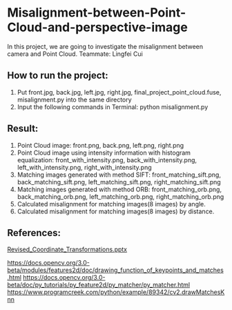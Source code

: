 # Misalignment-between-Point-Cloud-and-perspective-image
In this project, we are going to investigate the misalignment between camera and Point Cloud. Teammate: Lingfei Cui

## How to run the project:
1. Put front.jpg, back.jpg, left.jpg, right.jpg, final_project_point_cloud.fuse, misalignment.py into the same directory
2. Input the following commands in Terminal:
	python misalignment.py


## Result:
1. Point Cloud image:
front.png, back.png, left.png, right.png
2. Point Cloud image using intensity information with histogram equalization:
front_with_intensity.png, back_with_intensity.png, left_with_intensity.png, right_with_intensity.png
3. Matching images generated with method SIFT:
front_matching_sift.png, back_matching_sift.png, left_matching_sift.png, right_matching_sift.png
4. Matching images generated with method ORB:
front_matching_orb.png, back_matching_orb.png, left_matching_orb.png, right_matching_orb.png
5. Calculated misalignment for matching images(8 images) by angle.
6. Calculated misalignment for matching images(8 images) by distance.



## References:
[Revised_Coordinate_Transformations.pptx](https:://github.com/younghz/Markdown "Markdown")

https://docs.opencv.org/3.0-beta/modules/features2d/doc/drawing_function_of_keypoints_and_matches.html
https://docs.opencv.org/3.0-beta/doc/py_tutorials/py_feature2d/py_matcher/py_matcher.html
https://www.programcreek.com/python/example/89342/cv2.drawMatchesKnn
